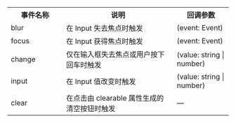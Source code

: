 <table>
  <tbody>
    <tr>
      <th  width="25%">事件名称</th><th width="50%">说明</th><th width="25%">回调参数</th>
    </tr>
    <tr>
      <td width="25%">blur</td><td width="50%">在 Input 失去焦点时触发</td><td width="25%">(event: Event)</td>
    </tr>
    <tr>
      <td width="25%">focus</td><td width="50%">在 Input 获得焦点时触发</td><td width="25%">(event: Event)</td>
    </tr>
    <tr>
      <td width="25%">change</td><td width="50%">仅在输入框失去焦点或用户按下回车时触发</td><td width="25%">(value: string | number)</td>
    </tr>
    <tr>
      <td width="25%">input</td><td width="50%">在 Input 值改变时触发</td><td width="25%">(value: string | number)</td>
    </tr>
    <tr>
      <td width="25%">clear</td><td width="50%">在点击由 clearable 属性生成的清空按钮时触发</td><td width="25%">—</td>
    </tr>
  </tbody>
</table>
